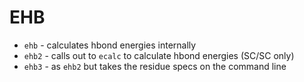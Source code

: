 EHB
===

- `ehb`  - calculates hbond energies internally
- `ehb2` - calls out to `ecalc` to calculate hbond energies (SC/SC only)
- `ehb3` - as `ehb2` but takes the residue specs on the command line

